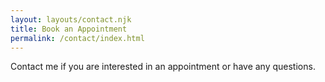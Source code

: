 ```yaml
---
layout: layouts/contact.njk
title: Book an Appointment
permalink: /contact/index.html
---
```

Contact me if you are interested in an appointment or have any questions.
